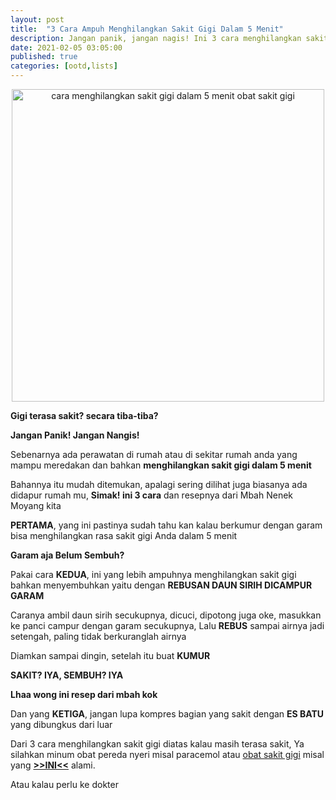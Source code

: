 ```yaml
---
layout: post
title:  "3 Cara Ampuh Menghilangkan Sakit Gigi Dalam 5 Menit"
description: Jangan panik, jangan nagis! Ini 3 cara menghilangkan sakit gigi dalam 5 menit ampuh, Baca selengkapnya disini!
date: 2021-02-05 03:05:00
published: true
categories: [ootd,lists]
---
```


<p align="center">
    <a href="https://bit.ly/39NMafe" target="_blank">
        <img src="https://res.cloudinary.com/mtree/image/upload/f_auto,q_auto/Crest/en-us/-/media/Crest/Images/Article/2018/Conditions/ToothacheHomeRemediesCausesReliefforSoreTeeth700x250.jpg" alt="cara menghilangkan sakit gigi dalam 5 menit obat sakit gigi" title="cara menghilangkan sakit gigi dalam 5 menit obat sakit gigi" width="500" />
    </a>
</p>

<b>Gigi terasa sakit? secara tiba-tiba? </b>

<b>Jangan Panik! Jangan Nangis!</b>

Sebenarnya ada perawatan di rumah atau di sekitar rumah anda yang mampu meredakan dan bahkan <b>menghilangkan sakit gigi dalam 5 menit</b>

Bahannya itu mudah ditemukan, apalagi sering dilihat juga biasanya ada didapur rumah mu, <b>Simak! ini 3 cara</b> dan resepnya dari Mbah Nenek Moyang kita

<b>PERTAMA</b>, yang ini pastinya sudah tahu kan kalau berkumur dengan garam bisa menghilangkan rasa sakit gigi Anda dalam 5 menit

<b>Garam aja Belum Sembuh?</b>

Pakai cara <b>KEDUA</b>, ini yang lebih ampuhnya menghilangkan sakit gigi bahkan menyembuhkan yaitu dengan <b>REBUSAN DAUN SIRIH DICAMPUR GARAM</b>

Caranya ambil daun sirih secukupnya, dicuci, dipotong juga oke, masukkan ke panci campur dengan garam secukupnya, Lalu <b>REBUS</b> sampai airnya jadi setengah, paling tidak berkuranglah airnya

Diamkan sampai dingin, setelah itu buat <b>KUMUR</b>

<b>SAKIT? IYA, SEMBUH? IYA</b>

<b>Lhaa wong ini resep dari mbah kok</b>

Dan yang <b>KETIGA</b>, jangan lupa kompres bagian yang sakit dengan <b>ES BATU</b> yang dibungkus dari luar


Dari 3 cara menghilangkan sakit gigi diatas kalau masih terasa sakit, Ya silahkan minum obat pereda nyeri misal paracemol atau <a href="https://bit.ly/39NMafe" target="_blank">obat sakit gigi</a> misal yang <a href="https://bit.ly/39NMafe" target="_blank"><b>>>INI<<</b></a> alami.

Atau kalau perlu ke dokter